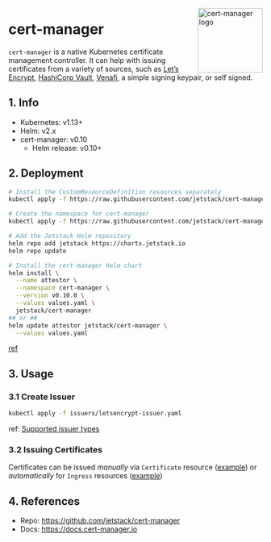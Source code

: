 <img src="https://github.com/jetstack/cert-manager/raw/master/logo/logo.svg?sanitize=true"
    alt="cert-manager logo"
    align="right" height="128"/>

cert-manager
============
`cert-manager` is a native Kubernetes certificate management controller. It can help with issuing certificates from a variety of sources, such as [Let’s Encrypt](https://letsencrypt.org/), [HashiCorp Vault](https://vaultproject.io/), [Venafi](https://venafi.com/), a simple signing keypair, or self signed.

## 1. Info
* Kubernetes: v1.13+
* Helm: v2.x
* cert-manager: v0.10
  + Helm release: v0.10+

## 2. Deployment
```bash
# Install the CustomResourceDefinition resources separately
kubectl apply -f https://raw.githubusercontent.com/jetstack/cert-manager/release-0.10/deploy/manifests/00-crds.yaml

# Create the namespace for cert-manager
kubectl apply -f https://raw.githubusercontent.com/jetstack/cert-manager/release-0.10/deploy/manifests/01-namespace.yaml

# Add the Jetstack Helm repository
helm repo add jetstack https://charts.jetstack.io
helm repo update

# Install the cert-manager Helm chart
helm install \
  --name attestor \
  --namespace cert-manager \
  --version v0.10.0 \
  --values values.yaml \
  jetstack/cert-manager
## or ##
helm update attestor jetstack/cert-manager \
  --values values.yaml
```

[ref](https://docs.cert-manager.io/en/latest/getting-started/install/kubernetes.html#steps)

## 3. Usage
### 3.1 Create Issuer
```bash
kubectl apply -f issuers/letsencrypt-issuer.yaml
```

ref: [Supported issuer types](https://docs.cert-manager.io/en/latest/tasks/issuers/index.html#supported-issuer-types)

### 3.2 Issuing Certificates
Certificates can be issued *manually* via `Certificate` resource ([example](examples/certificate.yaml)) or *automatically* for `Ingress` resources ([example](examples/ingress.yaml))

## 4. References
* Repo: https://github.com/jetstack/cert-manager
* Docs: https://docs.cert-manager.io
